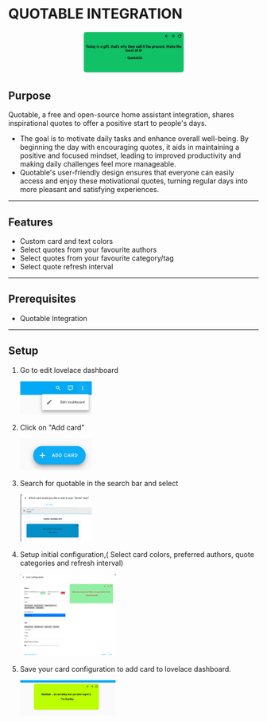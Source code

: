 # QUOTABLE INTEGRATION

 <p align="center">
     <img src="imgs/quotable.png" alt="Quotable" width="40%"/>
</p>


## Purpose

Quotable, a free and open-source home assistant integration, shares inspirational quotes to offer a positive start to people's days.

- The goal is to motivate daily tasks and enhance overall well-being. By beginning the day with encouraging quotes, it aids in maintaining a positive and focused mindset, leading to improved productivity and making daily challenges feel more manageable.
- Quotable's user-friendly design ensures that everyone can easily access and enjoy these motivational quotes, turning regular days into more pleasant and satisfying experiences.

---

## Features

- Custom card and text colors
- Select quotes from your favourite authors
- Select quotes from your favourite category/tag
- Select quote refresh interval

---

## Prerequisites

- Quotable Integration

---



## Setup

1. Go to edit lovelace dashboard
   <p align="left">
     <img src="imgs/1.png" alt="Edit" width="30%"/>
   </p>

2. Click on "Add card"
   <p align="left">
     <img src="imgs/2.png" alt="Add card" width="30%"/>
   </p>

3. Search for quotable in the search bar and select
   <p align="left">
     <img src="imgs/3.png" alt="Search card" width="30%"/>
   </p>

4. Setup initial configuration,( Select card colors, preferred authors, quote categories and refresh interval)
   <p align="left">
     <img src="imgs/4.png" alt="Customize card" width="40%"/>
   </p>

5. Save your card configuration to add card to lovelace dashboard.
   <p align="left">
     <img src="imgs/5.png" alt="Save configuration" width="40%"/>
   </p>
